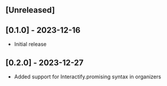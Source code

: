 ## [Unreleased]

## [0.1.0] - 2023-12-16

- Initial release

## [0.2.0] - 2023-12-27

- Added support for Interactify.promising syntax in organizers
